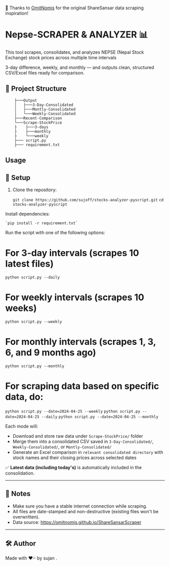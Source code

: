 🙏 Thanks to [OmitNomis](https://github.com/OmitNomis/ShareSansarScraper) for the original ShareSansar data scraping inspiration!


# Nepse-SCRAPER & ANALYZER 📊

This tool scrapes, consolidates, and analyzes NEPSE (Nepal Stock Exchange) stock prices across multiple time intervals

 3-day difference, 
 weekly, 
 and monthly — and outputs clean, structured CSV/Excel files ready for comparison.



## 📁 Project Structure



        ├───Output
        │   ├───3-Day-Consolidated
        │   ├───Montly-Consolidated
        │   └───Weekly-Consolidated
        ├───Recent-Comparison
        └───Scrape-StockPrice
        ├    ├───3-days
        ├    ├───monthly
        ├    └───weekly   
        ├─── script.py
        ├─── requirement.txt



## Usage

## 🔧 Setup

1. Clone the repository:
   
   `git clone https://github.com/sujoff/stocks-analyzer-pyscript.git`
   `cd stocks-analyzer-pyscript`


Install dependencies:

    `pip install -r requirement.txt`


Run the script with one of the following options:


# For 3-day intervals (scrapes 10 latest files)
`python script.py --daily`

# For weekly intervals (scrapes 10 weeks)
`python script.py --weekly`

# For monthly intervals (scrapes 1, 3, 6, and 9 months ago)
`python script.py --monthly`

# For scraping data based on specific data, do:

`python script.py --date=2024-04-25 --weekly`
`python script.py --date=2024-04-25 --daily`
`python script.py --date=2024-04-25 --monthly`


Each mode will:
- Download and store raw data under `Scrape-StockPrice/` folder
- Merge them into a consolidated CSV saved in `3-Day-Consolidated/`, `Weekly-Consolidated/`, or `Montly-Consolidated/`
- Generate an Excel comparison in `relevant consolidated directory` with stock names and their closing prices across selected dates

✅ **Latest data (including today's)** is automatically included in the consolidation.

---

## 📌 Notes

- Make sure you have a stable internet connection while scraping.
- All files are date-stamped and non-destructive (existing files won't be overwritten).
- Data source: https://omitnomis.github.io/ShareSansarScraper


---

## 🛠 Author

Made with ❤️💦 by sujan .